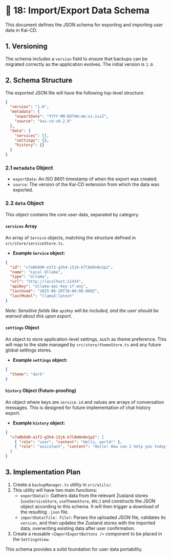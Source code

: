 # 📄 18: Import/Export Data Schema

This document defines the JSON schema for exporting and importing user data in Kai-CD.

## 1. Versioning

The schema includes a `version` field to ensure that backups can be migrated correctly as the application evolves. The initial version is `1.0`.

## 2. Schema Structure

The exported JSON file will have the following top-level structure:

```json
{
  "version": "1.0",
  "metadata": {
    "exportDate": "YYYY-MM-DDTHH:mm:ss.sssZ",
    "source": "kai-cd-v0.2.0" 
  },
  "data": {
    "services": [],
    "settings": {},
    "history": {}
  }
}
```

### 2.1 `metadata` Object

- `exportDate`: An ISO 8601 timestamp of when the export was created.
- `source`: The version of the Kai-CD extension from which the data was exported.

### 2.2 `data` Object

This object contains the core user data, separated by category.

#### `services` Array

An array of `Service` objects, matching the structure defined in `src/store/serviceStore.ts`.

- **Example `Service` object:**
```json
{
  "id": "c7a8b9d0-e1f2-g3h4-i5j6-k7l8m9n0o1p2",
  "name": "Local Ollama",
  "type": "ollama",
  "url": "http://localhost:11434",
  "apiKey": "ollama-api-key-if-any",
  "lastUsed": "2025-06-20T10:00:00.000Z",
  "lastModel": "llama3:latest"
}
```
*Note: Sensitive fields like `apiKey` will be included, and the user should be warned about this upon export.*

#### `settings` Object

An object to store application-level settings, such as theme preference. This will map to the state managed by `src/store/themeStore.ts` and any future global settings stores.

- **Example `settings` object:**
```json
{
  "theme": "dark"
}
```

#### `history` Object (Future-proofing)

An object where keys are `service.id` and values are arrays of conversation messages. This is designed for future implementation of chat history export.

- **Example `history` object:**
```json
{
  "c7a8b9d0-e1f2-g3h4-i5j6-k7l8m9n0o1p2": [
    { "role": "user", "content": "Hello, world!" },
    { "role": "assistant", "content": "Hello! How can I help you today?" }
  ]
}
```

## 3. Implementation Plan

1.  Create a `backupManager.ts` utility in `src/utils/`.
2.  This utility will have two main functions:
    - `exportData()`: Gathers data from the relevant Zustand stores (`useServiceStore`, `useThemeStore`, etc.) and constructs the JSON object according to this schema. It will then trigger a download of the resulting `.json` file.
    - `importData(file: File)`: Parses the uploaded JSON file, validates its `version`, and then updates the Zustand stores with the imported data, overwriting existing data after user confirmation.
3.  Create a reusable `<ImportExportButtons />` component to be placed in the `SettingsView`.

This schema provides a solid foundation for user data portability. 